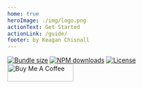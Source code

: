 ```yaml
---
home: true
heroImage: ./img/logo.png
actionText: Get Started
actionLink: /guide/
footer: by Keagan Chisnall
---
```


<!-- Badges -->
<div class="v3-gmaps-badges">
  <a href="https://npmjs.com/package/v3-gmaps"><img src="https://img.shields.io/bundlephobia/minzip/v3-gmaps" alt="Bundle size"/></a>
  <a href="https://npmjs.com/package/v3-gmaps"><img src="https://img.shields.io/npm/dm/v3-gmaps.svg?style=flat" alt="NPM downloads"></a>
  <a href="https://npmjs.com/package/v3-gmaps"><img src="https://img.shields.io/npm/l/v3-gmaps.svg?style=flat" alt="License"></a>
</div>
<!-- Coffee -->
<div class="v3-gmaps-coffee">
  <a href="https://www.buymeacoffee.com/chisnallio" target="_blank">
    <img src="https://cdn.buymeacoffee.com/buttons/v2/default-blue.png" alt="Buy Me A Coffee" style="height: 40px !important;width: 150px !important;" >
  </a>
</div>

<br/>
